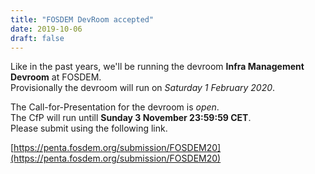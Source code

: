```yaml
---
title: "FOSDEM DevRoom accepted"
date: 2019-10-06
draft: false
---
```


Like in the past years, we'll be running the devroom __Infra Management Devroom__ at FOSDEM.  
Provisionally the devroom will run on _Saturday 1 February 2020_.  

The Call-for-Presentation for the devroom is _open_.  
The CfP will run untill __Sunday 3 November 23:59:59 CET__.  
Please submit using the following link.  

<!-- [https://cfp.cfgmgmtcamp.be/fosdem2020/cfp](https://cfp.cfgmgmtcamp.be/fosdem2020/cfp) -->
[https://penta.fosdem.org/submission/FOSDEM20](https://penta.fosdem.org/submission/FOSDEM20)  

